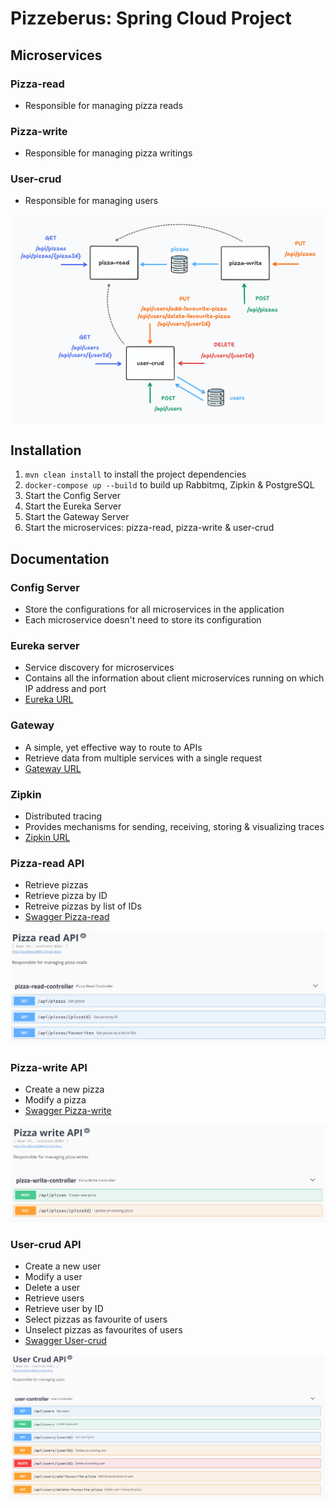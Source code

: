 # Pizzeberus: Spring Cloud Project
## Microservices
### Pizza-read
- Responsible for managing pizza reads
### Pizza-write
- Responsible for managing pizza writings
### User-crud
- Responsible for managing users

![diagramaMicroservicios.png](images/diagramaMicroservicios.png)

## Installation
1. ``mvn clean install`` to install the project dependencies
2. ``docker-compose up --build`` to build up Rabbitmq, Zipkin & PostgreSQL
3. Start the Config Server
4. Start the Eureka Server
5. Start the Gateway Server
6. Start the microservices: pizza-read, pizza-write & user-crud

## Documentation
### Config Server
- Store the configurations for all microservices in the application
- Each microservice doesn't need to store its configuration

### Eureka server
- Service discovery for microservices
- Contains all the information about client microservices running on which IP address and port
- [Eureka URL](http://localhost:8761/)

### Gateway
- A simple, yet effective way to route to APIs
- Retrieve data from multiple services with a single request
- [Gateway URL](http://localhost:9000/)

### Zipkin
- Distributed tracing
- Provides mechanisms for sending, receiving, storing & visualizing traces
- [Zipkin URL](http://localhost:9411/)

### Pizza-read API
- Retrieve pizzas
- Retrieve pizza by ID
- Retreive pizzas by list of IDs
- [Swagger Pizza-read](http://localhost:8080/swagger-ui.html#/)

![swaggerPizzaRead.png](images/swaggerPizzaRead.png)

### Pizza-write API
- Create a new pizza
- Modify a pizza
- [Swagger Pizza-write](http://localhost:8081/swagger-ui.html)

![swaggerPizzaWrite.png](images/swaggerPizzaWrite.png)

### User-crud API
- Create a new user
- Modify a user
- Delete a user
- Retrieve users
- Retrieve user by ID
- Select pizzas as favourite of users
- Unselect pizzas as favourites of users
- [Swagger User-crud](http://localhost:8082/swagger-ui.html)

![swaggerUserCrud.png](images/swaggerUserCrud.png)
